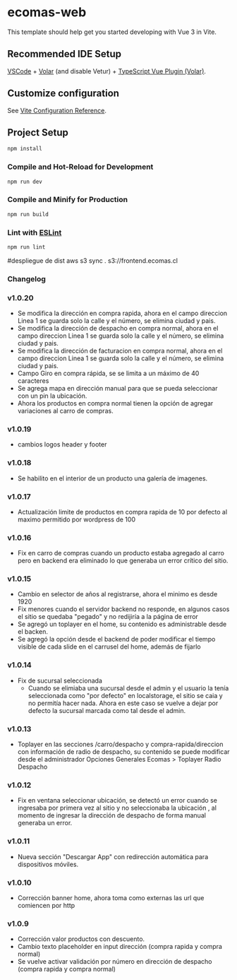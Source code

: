 # ecomas-web

This template should help get you started developing with Vue 3 in Vite.

## Recommended IDE Setup

[VSCode](https://code.visualstudio.com/) + [Volar](https://marketplace.visualstudio.com/items?itemName=Vue.volar) (and disable Vetur) + [TypeScript Vue Plugin (Volar)](https://marketplace.visualstudio.com/items?itemName=Vue.vscode-typescript-vue-plugin).

## Customize configuration

See [Vite Configuration Reference](https://vitejs.dev/config/).

## Project Setup

```sh
npm install
```

### Compile and Hot-Reload for Development

```sh
npm run dev
```

### Compile and Minify for Production

```sh
npm run build
```

### Lint with [ESLint](https://eslint.org/)

```sh
npm run lint
```

#despliegue de dist
aws s3 sync . s3://frontend.ecomas.cl


### Changelog<br>
### v1.0.20
  - Se modifica la dirección en compra rapida, ahora en el campo direccion Linea 1 se guarda solo la calle y el número, se elimina ciudad y pais.
  - Se modifica la dirección de despacho en compra normal, ahora en el campo direccion Linea 1 se guarda solo la calle y el número, se elimina ciudad y pais.
  - Se modifica la dirección de facturacion en compra normal, ahora en el campo direccion Linea 1 se guarda solo la calle y el número, se elimina ciudad y pais.
  - Campo Giro en compra rápida, se se limita a un máximo de 40 caracteres
  - Se agrega mapa en dirección manual para que se pueda seleccionar con un pin la ubicación.
  - Ahora los productos en compra normal tienen la opción de agregar variaciones al carro de compras.

### v1.0.19
  - cambios logos header y footer

### v1.0.18
  - Se habilito en el interior de un producto una galería de imagenes.

### v1.0.17
  - Actualización limite de productos en compra rapida de 10 por defecto al maximo permitido por wordpress de 100

### v1.0.16
  - Fix en carro de compras cuando un producto estaba agregado al carro pero en backend era eliminado lo que generaba un error crítico del sitio.

### v1.0.15
  - Cambio en selector de años al registrarse, ahora el minimo es desde 1920
  - Fix menores cuando el servidor backend no responde, en algunos casos el sitio se quedaba "pegado" y no redijiría a la página de error
  - Se agregó un toplayer en el home, su contenido es administrable desde el backen.
  - Se agregó la opción desde el backend de poder modificar el tiempo visible de cada slide en el carrusel del home, además de fijarlo

### v1.0.14
- Fix de sucursal seleccionada
  - Cuando se elimiaba una sucursal desde el admin y el usuario la tenía seleccionada como "por defecto" en localstorage, el sitio se caia y no permitía hacer nada. Ahora en este caso se vuelve a dejar por defecto la sucursal marcada como tal desde el admin.

### v1.0.13
- Toplayer en las secciones /carro/despacho y compra-rapida/direccion con información de radio de despacho, su contenido se puede modificar desde el administrador Opciones Generales Ecomas > Toplayer Radio Despacho

### v1.0.12
- Fix en ventana seleccionar ubicación, se detectó un error cuando se ingresaba por primera vez al sitio y no seleccionaba la ubicación , al momento de ingresar la dirección de despacho de forma manual generaba un error.

### v1.0.11
- Nueva sección "Descargar App" con redirección automática para dispositivos móviles.

### v1.0.10
- Corrección banner home, ahora toma como externas las url que comiencen por http

### v1.0.9
- Corrección valor productos con descuento.
- Cambio texto placeholder en input dirección (compra rapida y compra normal)
- Se vuelve activar validación por número en dirección de despacho (compra rapida y compra normal)


